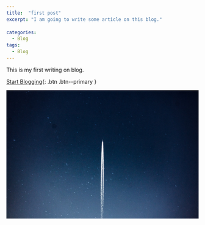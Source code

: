```yaml
---
title:  "first post"
excerpt: "I am going to write some article on this blog."

categories:
  - Blog
tags:
  - Blog
---
```


This is my first writing on blog.<br>

[Start Blogging](){: .btn .btn--primary }

![](/assets/images/post/spaceship.jpg)